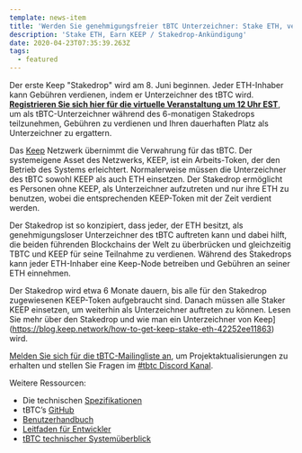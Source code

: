 ```yaml
---
template: news-item
title: 'Werden Sie genehmigungsfreier tBTC Unterzeichner: Stake ETH, verdiene KEEP '
description: 'Stake ETH, Earn KEEP / Stakedrop-Ankündigung'
date: 2020-04-23T07:35:39.263Z
tags:
  - featured
---
```



Der erste Keep "Stakedrop" wird am 8. Juni beginnen. Jeder ETH-Inhaber kann Gebühren verdienen, indem er Unterzeichner des tBTC wird. **[Registrieren Sie sich hier für die virtuelle Veranstaltung um 12 Uhr EST](https://www.crowdcast.io/e/keep-stakedrop---live/register)**, um als tBTC-Unterzeichner während des 6-monatigen Stakedrops teilzunehmen, Gebühren zu verdienen und Ihren dauerhaften Platz als Unterzeichner zu ergattern.

Das [Keep](https://keep.network/) Netzwerk  übernimmt die Verwahrung für das tBTC. Der systemeigene Asset des Netzwerks, KEEP, ist ein Arbeits-Token, der den Betrieb des Systems erleichtert. Normalerweise müssen die Unterzeichner des tBTC sowohl KEEP als auch ETH einsetzen. Der Stakedrop ermöglicht es Personen ohne KEEP, als Unterzeichner aufzutreten und nur ihre ETH zu benutzen, wobei die entsprechenden KEEP-Token mit der Zeit verdient werden.

Der Stakedrop ist so konzipiert, dass jeder, der ETH besitzt, als genehmigungsloser Unterzeichner des tBTC auftreten kann und dabei hilft, die beiden führenden Blockchains der Welt zu überbrücken und gleichzeitig TBTC und KEEP für seine Teilnahme zu verdienen. Während des Stakedrops kann jeder ETH-Inhaber eine Keep-Node betreiben und Gebühren an seiner ETH einnehmen.

Der Stakedrop wird etwa 6 Monate dauern, bis alle für den Stakedrop zugewiesenen KEEP-Token aufgebraucht sind. Danach müssen alle Staker KEEP einsetzen, um weiterhin als Unterzeichner auftreten zu können. Lesen Sie mehr über den Stakedrop und wie man ein Unterzeichner von Keep](https://blog.keep.network/how-to-get-keep-stake-eth-42252ee11863) wird.

[Melden Sie sich für die tBTC-Mailingliste an](https://tbtc.network/#mailing-list), um Projektaktualisierungen zu erhalten und stellen Sie Fragen im [\#tbtc Discord Kanal](https://discord.gg/wYezN7v).

Weitere Ressourcen:

* Die technischen [Spezifikationen](http://docs.keep.network/tbtc/index.pdf)
* tBTC’s [GitHub](https://github.com/keep-network/tbtc)
* [Benutzerhandbuch](https://tbtc.network/developers/how-to-use-the-tbtc-dapp)
* [Leitfaden für Entwickler](https://tbtc.network/developers/how-to-integrate-tbtc-into-your-defi-dapp)
* [tBTC technischer Systemüberblick](https://tbtc.network/developers/tbtc-technical-system-overview)
